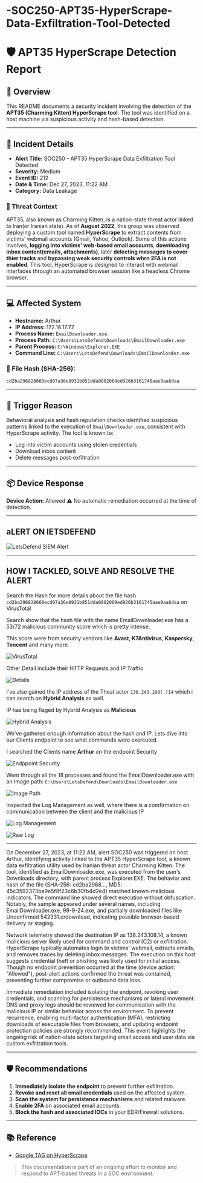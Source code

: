 # -SOC250-APT35-HyperScrape-Data-Exfiltration-Tool-Detected

# 🛡️ APT35 HyperScrape Detection Report

## 📌 Overview

This README documents a security incident involving the detection of the **APT35 (Charming Kitten) HyperScrape tool**. The tool was identified on a host machine via suspicious activity and hash-based detection.

---

## 🚨 Incident Details

* **Alert Title:** SOC250 - APT35 HyperScrape Data Exfiltration Tool Detected
* **Severity:** Medium
* **Event ID:** 212
* **Date & Time:** Dec 27, 2023, 11:22 AM
* **Category:** Data Leakage

### 🎯 Threat Context

APT35, also known as Charming Kitten, is a nation-state threat actor linked to Iran(or Iranian state). As of **August 2022**, this group was observed deploying a custom tool named **HyperScrape** to extract contents from victims’ webmail accounts (Gmail, Yahoo, Outlook). Some of this actions involves, **logging into victims' web-based email accounts**, **downloading inbox content(emails, attachments)**, later **delecting messages to cover thier tracks** and **bypassing weak security controls whrn 2FA is not enabled**. This tool, HyperScrape is designed to interact with webmail interfaces through an automated browser session like a headless Chrome browser.

---

## 💻 Affected System

* **Hostname:** Arthur
* **IP Address:** 172.16.17.72
* **Process Name:** `EmailDownloader.exe`
* **Process Path:** `C:\Users\LetsDefend\Downloads\EmailDownloader.exe`
* **Parent Process:** `C:\Windows\Explorer.EXE`
* **Command Line:** `C:\Users\LetsDefend\Downloads\EmailDownloader.exe`

### 🔐 File Hash (SHA-256):

`cd2ba296828660ecd07a36e8931b851dda0802069ed926b3161745aae9aa6daa`

---

## 🚨 Trigger Reason

Behavioral analysis and hash reputation checks identified suspicious patterns linked to the execution of `EmailDownloader.exe`, consistent with HyperScrape activity. The tool is known to:

* Log into victim accounts using stolen credentials
* Download inbox content
* Delete messages post-exfiltration

---

## 📦 Device Response

**Device Action:** Allowed
⚠️ No automatic remediation occurred at the time of detection.

---
## aLERT ON lETSDEFEND
![LetsDefend SIEM Alert](./siem2.png)

---

## HOW I TACKLED, SOLVE AND RESOLVE THE ALERT

Search the Hash for more details about the file hash `cd2ba296828660ecd07a36e8931b851dda0802069ed926b3161745aae9aa6daa` on VirusTotal

Search show that the hash file with the name EmailDownloader.exe has a 53/72 malicious community score which is pretty intense. 

This score were from security vendors like **Avast**, **K7Antivirus**, **Kaspersky**, **Tencent** and many more.

![VirusTotal](./VT.png)


Other Detail include their HTTP Requests and IP Traffic

![Details](./moredetails.png)

I've also gained the IP address of the Theat actor `136.243.108[.]14` which i can search on **Hybrid Analysis** as well. 

IP has being flaged by Hybrid Analysis as **Malicious**

![Hybrid Analysis](./flaged.png)


We've gathered enough information about the hash and IP. Lets dive into our Clients endpoint to see what commands were exercuted.

I searched the Clients name **Arthur** on the endpoint Security

![Endppoint Security](./endsec.png)


Went through all the 18 processes and found the EmailDownloader.exe with an Image path: `C:\Users\LetsDefend\Downloads\EmailDownloader.exe`

![Image Path](./imagepath.png)

Inspected the Log Management as well, where there is a comfirmation on communication between the client and the malicious IP 

![Log Management](./logm.png)

![Raw Log](./rawlog.png)


---

On December 27, 2023, at 11:22 AM, alert SOC250 was triggered on host Arthur, identifying activity linked to the APT35 HyperScrape tool, a known data exfiltration utility used by Iranian threat actor Charming Kitten. The tool, identified as EmailDownloader.exe, was executed from the user’s Downloads directory, with parent process Explorer.EXE. The behavior and hash of the file (SHA-256: cd2ba2968..., MD5: 45c3592373ba9e5f8f23c6b30fb4d2e4) matched known-malicious indicators. The command line showed direct execution without obfuscation. Notably, the sample appeared under several names, including EmailDownloader.exe, 99-9-24.exe, and partially downloaded files like Unconfirmed 542331.crdownload, indicating possible browser-based delivery or staging.

Network telemetry showed the destination IP as 136.243.108.14, a known malicious server likely used for command and control (C2) or exfiltration. HyperScrape typically automates login to victims' webmail, extracts emails, and removes traces by deleting inbox messages. The execution on this host suggests credential theft or phishing was likely used for initial access. Though no endpoint prevention occurred at the time (device action: "Allowed"), post-alert actions confirmed the threat was contained, preventing further compromise or outbound data loss.

Immediate remediation included isolating the endpoint, revoking user credentials, and scanning for persistence mechanisms or lateral movement. DNS and proxy logs should be reviewed for communication with the malicious IP or similar behavior across the environment. To prevent recurrence, enabling multi-factor authentication (MFA), restricting downloads of executable files from browsers, and updating endpoint protection policies are strongly recommended. This event highlights the ongoing risk of nation-state actors targeting email access and user data via custom exfiltration tools.


---
## 🛡️ Recommendations

1. **Immediately isolate the endpoint** to prevent further exfiltration.
2. **Revoke and reset all email credentials** used on the affected system.
3. **Scan the system for persistence mechanisms** and related malware.
4. **Enable 2FA** on associated email accounts.
5. **Block the hash and associated IOCs** in your EDR/Firewall solutions.

---

## 📚 Reference

* [Google TAG on HyperScrape](https://blog.google/threat-analysis-group/charming-kitten-uses-new-tool-exfiltrate-email/)

> This documentation is part of an ongoing effort to monitor and respond to APT-based threats in a SOC environment.
